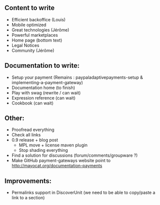 Content to write
----------------

- Efficient backoffice (Louis)
- Mobile optimized
- Great technologies (Jérôme)
- Powerful marketplaces
- Home page (bottom text)
- Legal Notices
- Community (Jérôme)

Documentation to write:
-----------------------

- Setup your payment (Remains : paypaladaptivepayments-setup & implementing-a-payment-gateway)
- Documentation home (to finish)
- Play with swag (rewrite / can wait)
- Expression reference (can wait)
- Cookbook (can wait)

Other:
------

- Proofread everything
- Check all links
- 0.9 release + blog post
    - MPL move + license maven plugin
    - Stop shading everything
- Find a solution for discussions (forum/comments/groupware ?)
- Make GitHub payment-gateways website point to http://mayocat.org/documentation-payments

Improvements:
-------------

- Permalinks support in DiscoverUnit (we need to be able to copy/paste a link to a section)
